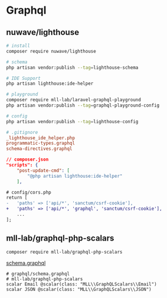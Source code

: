 # Graphql

## nuwave/lighthouse

```sh
# install
composer require nuwave/lighthouse

# schema
php artisan vendor:publish --tag=lighthouse-schema

# IDE Support
php artisan lighthouse:ide-helper

# playground
composer require mll-lab/laravel-graphql-playground
php artisan vendor:publish --tag=graphql-playground-config

# config
php artisan vendor:publish --tag=lighthouse-config
```

```ini
# .gitignore
_lighthouse_ide_helper.php
programmatic-types.graphql
schema-directives.graphql
```

```json
// composer.json
"scripts": {
    "post-update-cmd": [
        "@php artisan lighthouse:ide-helper"
    ],
```

```diff
# config/cors.php
return [
-   'paths' => ['api/*', 'sanctum/csrf-cookie'],
+   'paths' => ['api/*', 'graphql', 'sanctum/csrf-cookie'],
    ...
];
```

## mll-lab/graphql-php-scalars

```sh
composer require mll-lab/graphql-php-scalars
```

[schema.graphql](../graphql/schema.graphql)

```gql
# graphql/schema.graphql
# mll-lab/graphql-php-scalars
scalar Email @scalar(class: "MLL\\GraphQLScalars\\Email")
scalar JSON @scalar(class: "MLL\\GraphQLScalars\\JSON")
```
